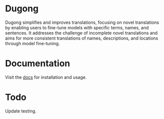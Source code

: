 # Dugong
Dugong simplifies and improves translations, focusing on novel translations by enabling users to fine-tune models with specific terms, names, and sentences. It addresses the challenge of incomplete novel translations and aims for more consistent translations of names, descriptions, and locations through model fine-tuning.

# Documentation
Visit the [docs](docs/info.md) for installation and usage.

# Todo
Update testing.

